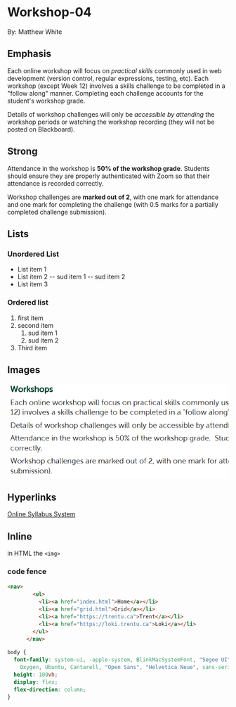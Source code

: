 # Workshop-04

By: Matthew White

## Emphasis

Each online workshop will focus on *practical skills* commonly used in web development (version control, regular expressions, testing, etc). Each workshop (except Week 12) involves a skills challenge to be completed in a "follow along" manner.  Completing each challenge accounts for the student's workshop grade.  

Details of workshop challenges will only be _accessible by attending_ the workshop periods or watching the workshop recording (they will not be posted on Blackboard).

## Strong

Attendance in the workshop is **50% of the workshop grade**.  Students should ensure they are properly authenticated with Zoom so that their attendance is recorded correctly.

Workshop challenges are __marked out of 2__, with one mark for attendance and one mark for completing the challenge  (with 0.5 marks for a partially completed challenge submission).

## Lists

### Unordered List

- List item 1
- List item 2
    -- sud item 1
    -- sud item 2
- List item 3

### Ordered list

1. first item
2. second item
    1. sud item 1
    2. sud item 2
3. Third item

## Images

![the workshop paragraph for 2430 syllabus](./workshop.png)

## Hyperlinks  

[Online Syllabus System](https://www.trentu.ca/syllabus)

## Inline 

in HTML the `<img>`

### code fence

```html
<nav>
        <ul>
          <li><a href="index.html">Home</a></li>
          <li><a href="grid.html">Grid</a></li>
          <li><a href="https://trentu.ca">Trent</a></li>
          <li><a href="https://loki.trentu.ca">Loki</a></li>
        </ul>
      </nav>
```

```css
body {
  font-family: system-ui, -apple-system, BlinkMacSystemFont, "Segoe UI", Roboto,
    Oxygen, Ubuntu, Cantarell, "Open Sans", "Helvetica Neue", sans-serif;
  height: 100vh;
  display: flex;
  flex-direction: column;
}
```
